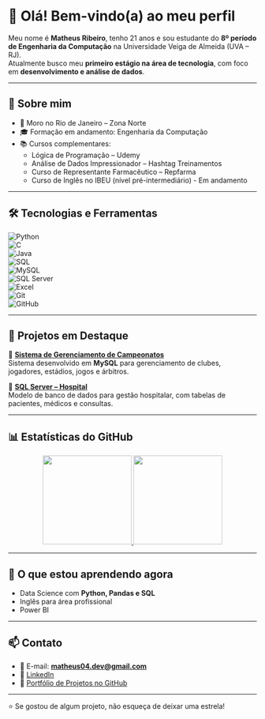 # 👋 Olá! Bem-vindo(a) ao meu perfil

Meu nome é **Matheus Ribeiro**, tenho 21 anos e sou estudante do **8º período de Engenharia da Computação** na Universidade Veiga de Almeida (UVA – RJ).  
Atualmente busco meu **primeiro estágio na área de tecnologia**, com foco em **desenvolvimento e análise de dados**.

---

## 🚀 Sobre mim

- 📌 Moro no Rio de Janeiro – Zona Norte  
- 🎓 Formação em andamento: Engenharia da Computação  
- 📚 Cursos complementares:
  - Lógica de Programação – Udemy   
  - Análise de Dados Impressionador – Hashtag Treinamentos  
  - Curso de Representante Farmacêutico – Repfarma
  - Curso de Inglês no IBEU (nível pré-intermediário) - Em andamento

---

## 🛠️ Tecnologias e Ferramentas

![Python](https://img.shields.io/badge/Python-3776AB?style=for-the-badge&logo=python&logoColor=white)  
![C](https://img.shields.io/badge/C-00599C?style=for-the-badge&logo=c&logoColor=white)  
![Java](https://img.shields.io/badge/Java-ED8B00?style=for-the-badge&logo=openjdk&logoColor=white)  
![SQL](https://img.shields.io/badge/SQL-4479A1?style=for-the-badge&logo=databricks&logoColor=white)  
![MySQL](https://img.shields.io/badge/MySQL-005C84?style=for-the-badge&logo=mysql&logoColor=white)  
![SQL Server](https://img.shields.io/badge/SQL%20Server-CC2927?style=for-the-badge&logo=microsoftsqlserver&logoColor=white)  
![Excel](https://img.shields.io/badge/Excel-217346?style=for-the-badge&logo=microsoft-excel&logoColor=white)  
![Git](https://img.shields.io/badge/Git-F05032?style=for-the-badge&logo=git&logoColor=white)  
![GitHub](https://img.shields.io/badge/GitHub-181717?style=for-the-badge&logo=github&logoColor=white)  

---

## 📁 Projetos em Destaque

🔹 **[Sistema de Gerenciamento de Campeonatos](https://github.com/Matheus-1895/Projeto-Campeonatos)**  
Sistema desenvolvido em **MySQL** para gerenciamento de clubes, jogadores, estádios, jogos e árbitros.  

🔹 **[SQL Server – Hospital](https://github.com/Matheus-1895/SQLServer-Hospital)**  
Modelo de banco de dados para gestão hospitalar, com tabelas de pacientes, médicos e consultas. 

---

## 📊 Estatísticas do GitHub

<div align="center">
  <a href="https://github.com/Matheus-1895">
    <img height="180em" src="https://github-readme-stats.vercel.app/api?username=Matheus-1895&show_icons=true&theme=tokyonight&include_all_commits=true&count_private=true"/>
    <img height="180em" src="https://github-readme-stats.vercel.app/api/top-langs/?username=Matheus-1895&layout=compact&langs_count=7&theme=tokyonight"/>
  </a>
</div>

---

## 🌱 O que estou aprendendo agora

- Data Science com **Python, Pandas e SQL**  
- Inglês para área profissional
- Power BI

---

## 📫 Contato

- 📧 E-mail: **matheus04.dev@gmail.com**  
- 💼 [LinkedIn](https://www.linkedin.com/in/matheusribeiro2004/)
- 📂 [Portfólio de Projetos no GitHub](https://github.com/Matheus-1895?tab=repositories)

---

⭐ Se gostou de algum projeto, não esqueça de deixar uma estrela!
